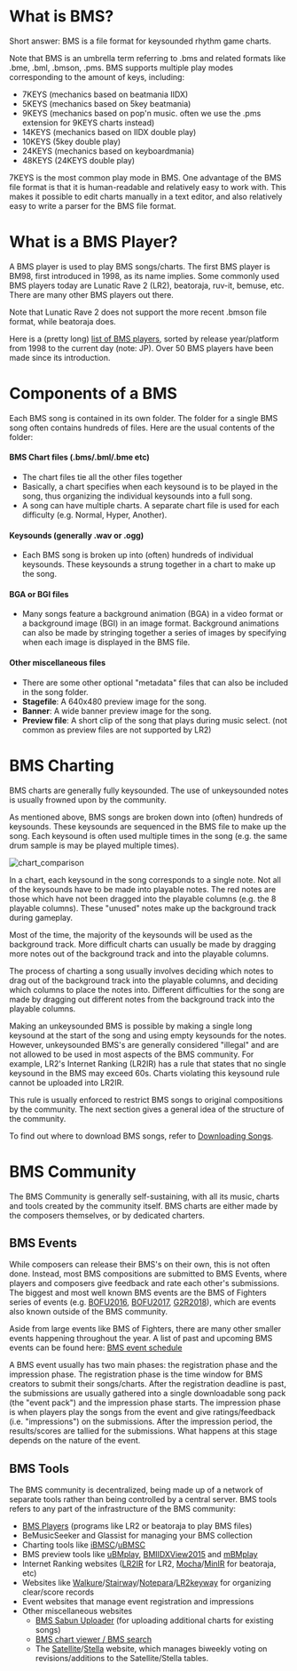 # What is BMS?

Short answer: BMS is a file format for keysounded rhythm game charts.

Note that BMS is an umbrella term referring to .bms and related formats like .bme, .bml, .bmson, .pms.
BMS supports multiple play modes corresponding to the amount of keys, including:

- 7KEYS (mechanics based on beatmania IIDX)
- 5KEYS (mechanics based on 5key beatmania)
- 9KEYS (mechanics based on pop'n music. often we use the .pms extension for 9KEYS charts instead)
- 14KEYS (mechanics based on IIDX double play)
- 10KEYS (5key double play)
- 24KEYS (mechanics based on keyboardmania)
- 48KEYS (24KEYS double play)

7KEYS is the most common play mode in BMS.
One advantage of the BMS file format is that it is human-readable and relatively easy to work with. This makes it possible to edit charts manually in a text editor, and also relatively easy to write a parser for the BMS file format.

# What is a BMS Player?

A BMS player is used to play BMS songs/charts. The first BMS player is BM98, first introduced in 1998, as its name implies. Some commonly used BMS players today are Lunatic Rave 2 (LR2), beatoraja, ruv-it, bemuse, etc. There are many other BMS players out there.

Note that Lunatic Rave 2 does not support the more recent .bmson file format, while beatoraja does.

Here is a (pretty long) [list of BMS players](https://www40.atwiki.jp/laser_bm/pages/16.html), sorted by release year/platform from 1998 to the current day (note: JP). Over 50 BMS players have been made since its introduction.

# Components of a BMS

Each BMS song is contained in its own folder. The folder for a single BMS song often contains hundreds of files. Here are the usual contents of the folder:

#### BMS Chart files (.bms/.bml/.bme etc)
- The chart files tie all the other files together
- Basically, a chart specifies when each keysound is to be played in the song, thus organizing the individual keysounds into a full song.
- A song can have multiple charts. A separate chart file is used for each difficulty (e.g. Normal, Hyper, Another).

#### Keysounds (generally .wav or .ogg)
- Each BMS song is broken up into (often) hundreds of individual keysounds. These keysounds a strung together in a chart to make up the song.

#### BGA or BGI files
- Many songs feature a background animation (BGA) in a video format or a background image (BGI) in an image format. Background animations can also be made by stringing together a series of images by specifying when each image is displayed in the BMS file.

#### Other miscellaneous files
- There are some other optional "metadata" files that can also be included in the song folder.
- **Stagefile**: A 640x480 preview image for the song.
- **Banner**: A wide banner preview image for the song.
- **Preview file**: A short clip of the song that plays during music select. (not common as preview files are not supported by LR2)


# BMS Charting

BMS charts are generally fully keysounded. The use of unkeysounded notes is usually frowned upon by the community.

As mentioned above, BMS songs are broken down into (often) hundreds of keysounds. These keysounds are sequenced in the BMS file to make up the song. Each keysound is often used multiple times in the song (e.g. the same drum sample is may be played multiple times).

![chart_comparison](https://user-images.githubusercontent.com/27341392/58397688-aabc0d00-8084-11e9-9417-67ed3a644e5e.gif)

In a chart, each keysound in the song corresponds to a single note. Not all of the keysounds have to be made into playable notes. The red notes are those which have not been dragged into the playable columns (e.g. the 8 playable columns). These "unused" notes make up the background track during gameplay.

Most of the time, the majority of the keysounds will be used as the background track. More difficult charts can usually be made by dragging more notes out of the background track and into the playable columns.

The process of charting a song usually involves deciding which notes to drag out of the background track into the playable columns, and deciding which columns to place the notes into. Different difficulties for the song are made by dragging out different notes from the background track into the playable columns.


Making an unkeysounded BMS is possible by making a single long keysound at the start of the song and using empty keysounds for the notes. However, unkeysounded BMS's are generally considered "illegal" and are not allowed to be used in most aspects of the BMS community. For example, LR2's Internet Ranking (LR2IR) has a rule that states that no single keysound in the BMS may exceed 60s. Charts violating this keysound rule cannot be uploaded into LR2IR.

This rule is usually enforced to restrict BMS songs to original compositions by the community. The next section gives a general idea of the structure of the community.

To find out where to download BMS songs, refer to [Downloading Songs](Downloading-Songs#where-do-i-find-songs).

# BMS Community

The BMS Community is generally self-sustaining, with all its music, charts and tools created by the community itself. BMS charts are either made by the composers themselves, or by dedicated charters.

## BMS Events

While composers can release their BMS's on their own, this is not often done. Instead, most BMS compositions are submitted to BMS Events, where players and composers give feedback and rate each other's submissions. The biggest and most well known BMS events are the BMS of Fighters series of events (e.g. [BOFU2016](http://bmsoffighters.net/bofu2016/), [BOFU2017](http://www.bmsoffighters.net/bofu2017/), [G2R2018](http://www.bmsoffighters.net/g2r2018/)), which are events also known outside of the BMS community.

Aside from large events like BMS of Fighters, there are many other smaller events happening throughout the year. A list of past and upcoming BMS events can be found here: [BMS event schedule](https://hitkey.nekokan.dyndns.info/bmsevt.htm#ALL)

A BMS event usually has two main phases: the registration phase and the impression phase.
The registration phase is the time window for BMS creators to submit their songs/charts. After the registration deadline is past, the submissions are usually gathered into a single downloadable song pack (the "event pack") and the impression phase starts. The impression phase is when players play the songs from the event and give ratings/feedback (i.e. "impressions") on the submissions. 
After the impression period, the results/scores are tallied for the submissions. What happens at this stage depends on the nature of the event.


## BMS Tools

The BMS community is decentralized, being made up of a network of separate tools rather than being controlled by a central server. BMS tools refers to any part of the infrastructure of the BMS community:
- [BMS Players](https://www40.atwiki.jp/laser_bm/pages/16.html) (programs like LR2 or beatoraja to play BMS files)
- BeMusicSeeker and Glassist for managing your BMS collection
- Charting tools like [iBMSC](https://www.cs.mcgill.ca/~ryang6/iBMSC/)/[uBMSC](https://github.com/zardoru/iBMSC)
- BMS preview tools like [uBMplay](http://ucn.tokonats.net/software/ubmplay/), [BMIIDXView2015](http://www.charatsoft.com/software/bmview/index.html) and [mBMplay](https://misty.orz.hm/mbmplay.html)
- Internet Ranking websites ([LR2IR](http://www.dream-pro.info/~lavalse/LR2IR/search.cgi) for LR2, [Mocha](https://mocha-repository.info/download.php)/[MinIR](https://www.gaftalk.com/minir/#/) for beatoraja, etc)
- Websites like [Walkure](http://walkure.net/hakkyou/)/[Stairway](http://stairway.sakura.ne.jp/bms/)/[Notepara](http://www.notepara.com/)/[LR2keyway](https://www.lr2keyway.com/) for organizing clear/score records
- Event websites that manage event registration and impressions
- Other miscellaneous websites
    - [BMS Sabun Uploader](http://gnqg.rosx.net/upload/) (for uploading additional charts for existing songs)
    - [BMS chart viewer / BMS search](http://www.ribbit.xyz/bms/score/)
    - The [Satellite](https://lite.stellabms.xyz)/[Stella](https://stellabms.xyz) website, which manages biweekly voting on revisions/additions to the Satellite/Stella tables.
